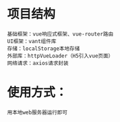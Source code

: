 # 项目结构
	基础框架：vue响应式框架、vue-router路由
	UI框架：vant组件库
	存储：localStorage本地存储
	外部库：httpVueLoader（H5引入vue页面）
	网络请求：axios请求封装
# 使用方式：
	用本地web服务器运行即可
